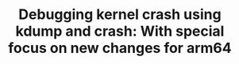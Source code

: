 ---
categories:
- bkk19
description: '> Debugging crashes while booting vanilla linux kernel can be challenging
  especially if your enabling it on a new hardware platform (like some of the new
  arm64 chips). kdump provides one such mechanism which allows crash dump notes to
  be saved and dumped via various interfaces (e.g. local disk, nfs share, etc). Such
  crash dump allows a later investigation of the issue by sharing the crash dump with
  the Linux distro provider or discussed upstream (with a Linux kernel expert). Usually
  a crash dump is a complete memory image of the system at the time of the crash and
  also contains details like ''dmesg'' and ''register values'' available on the system
  when the kernel crash.<br /> <br /> In addition we need user-space tools which can
  help analyze such crash dumps. ''crash'' is one such user-space utility which provides
  mechanisms to obtain useful information from the crash dumps, which can be used
  to determine the root-cause of the kernel crash/panic.<br /> <br /> In addition
  with most new arm64 platforms now supporting KASLR (Kernel address space layout
  randomization) feature, there are significant new changes happening in the user-space
  tools like ''kdump'' and ''crash'' to enable debugging crash dumps of KASLR enabled
  kernels where we need to take into account that the critical kernel addresses (such
  as kernel load address) will get randomized (due to KASLR). <br /> <br /> This session
  will also talk about the new KEXEC_FILE_LOAD support which is available since kernel
  v5.0-rc1.'
future_image:
  featured: 'true'
  path: /assets/images/featured-images/bkk19/BKK19-106.png
session_attendee_num: '6'
session_id: BKK19-106
session_room: Session Room 1 (Lotus 1-2)
session_slot:
  end_time: '2019-04-01 14:55:00'
  start_time: '2019-04-01 14:30:00'
session_speakers:
- speaker_bio: I work with Red Hat and am I a part of the RH kernel team. I have been
    hacking on bootloaders and kernel used on arm architecture since past 13 years.
    I contribute to Linux, EFI/u-boot bootloader code base and also to user-space
    utilities like kexec-tools and crash-utility. Bringing up a Silicon (i.e. running
    the first SW on it) after hardware tapeout is my passion and I have interest in
    pre-silicon emulator and simulator design methodologies as well.
  speaker_company: ''
  speaker_image: /assets/images/speakers/bkk19/BhupeshSharma
  speaker_location: ''
  speaker_name: Bhupesh Sharma
  speaker_position: I work with Red Hat in the RH kernel team.
  speaker_username: bhupeshsharma
session_track: Tools
tag: session
tags:
- Tools
- Linux Kernel
title: 'Debugging kernel crash using kdump and crash: With special focus on new changes
  for arm64'
---